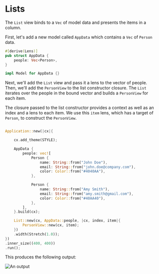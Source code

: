 # Lists

The `List` view binds to a `Vec` of model data and presents the items in a column.

First, let's add a new model called `AppData` which contains a `Vec` of `Person` data.

```rust
#[derive(Lens)]
pub struct AppData {
    people: Vec<Person>,
}

impl Model for AppData {}
```

Next, we'll add the `List` view and pass it a lens to the vector of people. Then, we'll add the `PersonView` to the list constructor closure. The `List` iterates over the people in the bound vector and builds a `PersonView` for each item.

The closure passed to the list constructor provides a context as well as an index and a lens to each item. We use this `item` lens, which has a target of `Person`, to construct the `PersonView`.

```rust

Application::new(|cx|{

    cx.add_theme(STYLE);

    AppData {
        people: vec![
            Person {
                name: String::from("John Doe"),
                email: String::from("john.doe@company.com"),
                color: Color::from("#4040AA"),
            },

            Person {
                name: String::from("Amy Smith"),
                email: String::from("amy.smith@gmail.com"),
                color: Color::from("#40AA40"),
            },
        ],
    }.build(cx);

    List::new(cx, AppData::people, |cx, index, item|{
        PersonView::new(cx, item);
    })
    .width(Stretch(1.0));
})
.inner_size((400, 400))
.run();

```

This produces the following output:

![An output](/imgs/docs_img/list.png)
